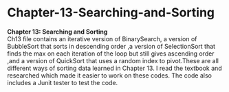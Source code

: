 # Chapter-13-Searching-and-Sorting
<b>Chapter 13: Searching and Sorting</b><br/>
Ch13 file contains an iterative version of BinarySearch, a version of BubbleSort that sorts in descending order ,a version of SelectionSort that finds the max on each iteration of the loop but still gives ascending order ,and a version of QuickSort that uses a random index to pivot.These are all different ways of sorting data learned in Chapter 13. I read the textbook and researched which made it easier to work on these codes. The code also includes a Junit tester to test the code.

